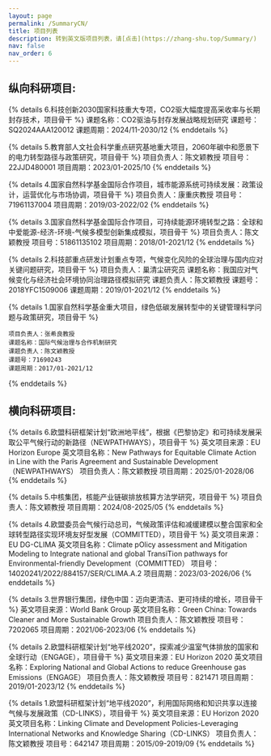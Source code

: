 ```yaml
---
layout: page
permalink: /SummaryCN/
title: 项目列表
description: 转到英文版项目列表，请[点击](https://zhang-shu.top/Summary/)
nav: false
nav_order: 6
---
```


## 纵向科研项目:
{% details 6.科技创新2030国家科技重大专项，CO2驱大幅度提高采收率与长期封存技术，项目骨干 %}
    课题名称：CO2驱油与封存发展战略规划研究
    课题号：SQ2024AAA120012
    课题周期：2024/11-2030/12
{% enddetails %}

{% details 5.教育部人文社会科学重点研究基地重大项目，2060年碳中和愿景下的电力转型路径与政策研究，项目骨干 %}
    项目负责人：陈文颖教授
    项目号：22JJD480001
    项目周期：2023/01-2025/10
{% enddetails %}

{% details 4.国家自然科学基金国际合作项目，城市能源系统可持续发展：政策设计，运营优化与市场协调，项目骨干 %}
    项目负责人：康重庆教授
    项目号：71961137004
    项目周期：2019/03-2022/02
{% enddetails %}

{% details 3.国家自然科学基金国际合作项目，可持续能源环境转型之路：全球和中爱能源-经济-环境-气候多模型创新集成模拟，项目骨干 %}
    项目负责人：陈文颖教授
    项目号：51861135102
    项目周期：2018/01-2021/12
{% enddetails %}

{% details 2.科技部重点研发计划重点专项，气候变化风险的全球治理与国内应对关键问题研究，项目骨干 %}
    项目负责人：巢清尘研究员
    课题名称：我国应对气候变化与经济社会环境协同治理路径模拟研究
    课题负责人：陈文颖教授
    课题号：2018YFC1509006
    课题周期：2019/01-2021/12
{% enddetails %}

{% details 1.国家自然科学基金重大项目，绿色低碳发展转型中的关键管理科学问题与政策研究，项目骨干 %}

    项目负责人：张希良教授
    课题名称：国际气候治理与合作机制研究
    课题负责人：陈文颖教授
    课题号：71690243
    课题周期：2017/01-2021/12
{% enddetails %}

## 横向科研项目:

{% details 6.欧盟科研框架计划“欧洲地平线”，根据《巴黎协定》和可持续发展采取公平气候行动的新路径（NEWPATHWAYS），项目骨干 %}
    英文项目来源：EU Horizon Europe
    英文项目名称：New Pathways for Equitable Climate Action in Line with the Paris Agreement and Sustainable Development （NEWPATHWAYS）
    项目负责人：陈文颖教授
    项目周期：2025/01-2028/06
{% enddetails %}

{% details 5.中核集团，核能产业链碳排放核算方法学研究，项目骨干 %}
    项目负责人：陈文颖教授
    项目周期：2024/08-2025/05
{% enddetails %}

{% details 4.欧盟委员会气候行动总司，气候政策评估和减缓建模以整合国家和全球转型路径实现环境友好型发展（COMMITTED），项目骨干 %}
    英文项目来源：EU DG-CLIMA
    英文项目名称：Climate pOlicy assessment and Mitigation Modeling to Integrate national and global TransiTion pathways for Environmental-friendly Development（COMMITTED）
    项目号：14020241/2022/884157/SER/CLIMA.A.2
    项目周期：2023/03-2026/06
{% enddetails %}

{% details 3.世界银行集团，绿色中国：迈向更清洁、更可持续的增长，项目骨干 %}
    英文项目来源：World Bank Group
    英文项目名称：Green China: Towards Cleaner and More Sustainable Growth
    项目负责人：陈文颖教授
    项目号：7202065
    项目周期：2021/06-2023/06
{% enddetails %}

{% details 2.欧盟科研框架计划“地平线2020”，探索减少温室气体排放的国家和全球行动（ENGAGE），项目骨干 %}
    英文项目来源：EU Horizon 2020
    英文项目名称：Exploring National and Global Actions to reduce Greenhouse gas Emissions（ENGAGE）
    项目负责人：陈文颖教授
    项目号：821471
    项目周期：2019/01-2023/12
{% enddetails %}

{% details 1.欧盟科研框架计划“地平线2020”，利用国际网络和知识共享以连接气候与发展政策（CD-LINKS），项目骨干 %}
    英文项目来源：EU Horizon 2020
    英文项目名称：Linking Climate and Development Policies-Leveraging International Networks and Knowledge Sharing（CD-LINKS）
    项目负责人：陈文颖教授
    项目号：642147
    项目周期：2015/09-2019/09
{% enddetails %}
